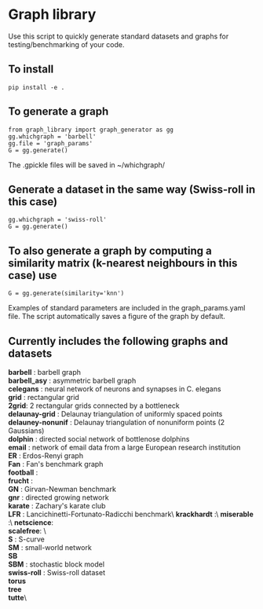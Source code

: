 # Graph library

Use this script to quickly generate standard datasets and graphs for testing/benchmarking of your code.

## To install

```
pip install -e . 
```

## To generate a graph

```
from graph_library import graph_generator as gg
gg.whichgraph = 'barbell'
gg.file = 'graph_params'
G = gg.generate()
```

The .gpickle files will be saved in ~/whichgraph/

## Generate a dataset in the same way (Swiss-roll in this case)
```
gg.whichgraph = 'swiss-roll'
G = gg.generate()
```

## To also generate a graph by computing a similarity matrix (k-nearest neighbours in this case) use

```
G = gg.generate(similarity='knn')
```

Examples of standard parameters are included in the graph_params.yaml file. The script automatically saves a figure of the graph by default. 

## Currently includes the following graphs and datasets

**barbell** : barbell graph\
**barbell_asy** : asymmetric barbell graph\
**celegans** :  neural network of neurons and synapses in C. elegans\
**grid** : rectangular grid\
**2grid**: 2 rectangular grids connected by a bottleneck\
**delaunay-grid** : Delaunay triangulation of uniformly spaced points\
**delauney-nonunif** : Delaunay triangulation of nonuniform points (2 Gaussians)\
**dolphin** : directed social network of bottlenose dolphins\
**email** : network of email data from a large European research institution\
**ER** : Erdos-Renyi graph\
**Fan** : Fan's benchmark graph\
**football** : \
**frucht** : \
**GN** : Girvan-Newman benchmark\
**gnr** : directed growing network\
**karate** : Zachary's karate club\
**LFR** : Lancichinetti-Fortunato-Radicchi benchmark\ 
**krackhardt** :\ 
**miserable** :\ 
**netscience**:\
**scalefree**: \   
**S** : S-curve\
**SM** : small-world network\
**SB**\
**SBM** : stochastic block model\
**swiss-roll** : Swiss-roll dataset\
**torus**\
**tree**\
**tutte**\



